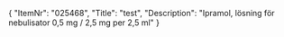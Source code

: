 {
  "ItemNr": "025468",
  "Title": "test",
  "Description": "Ipramol, lösning för nebulisator 0,5 mg / 2,5 mg per 2,5 ml"
}